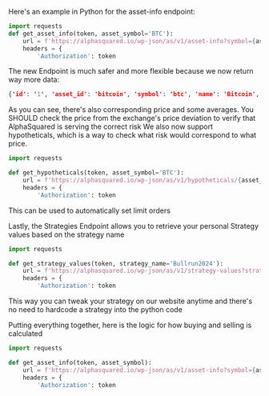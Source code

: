 Here's an example in Python for the asset-info endpoint:
```python
import requests
def get_asset_info(token, asset_symbol='BTC'):
    url = f'https://alphasquared.io/wp-json/as/v1/asset-info?symbol={asset_symbol}'
    headers = {
        'Authorization': token
```

The new Endpoint is much safer and more flexible because we now return way more data:
```json
{'id': '1', 'asset_id': 'bitcoin', 'symbol': 'btc', 'name': 'Bitcoin', 'current_risk': '43.70', 'avg_risk_30d': '41.17', 'current_price': '66569.09', 'market_cap': '1313162037542', 'market_cap_rank': '1', 'price_change_percentage_24h': '3.96', 'price_change_percentage_7d_in_currency': '13.38', 'price_change_percentage_14d_in_currency': '17.07', 'price_change_percentage_30d_in_currency': '1.32', 'market_cap_change_24h': '49942403316', 'market_cap_change_percentage_24h': '3.95', 'circulating_supply': '19728181.00000000', 'total_supply': '21000000.00000000', 'max_supply': '21000000.00000000', 'ath': '73738.00', 'ath_change_percentage': '-9.76', 'last_updated': '2024-07-20 10:29:02', 'risk_change_percentage_7d': '15.19', 'risk_change_percentage_14d': '12.70', 'risk_change_percentage_30d': '-11.28'}
```

As you can see, there's also corresponding price and some averages. You SHOULD check the price from the exchange's price deviation to verify that AlphaSquared is serving the correct risk
We also now support hypotheticals, which is a way to check what risk would correspond to what price.

```python
import requests

def get_hypotheticals(token, asset_symbol='BTC'):
    url = f'https://alphasquared.io/wp-json/as/v1/hypotheticals/{asset_symbol}'
    headers = {
        'Authorization': token
```

This can be used to automatically set limit orders

Lastly, the Strategies Endpoint allows you to retrieve your personal Strategy values based on the strategy name
```python
import requests

def get_strategy_values(token, strategy_name='Bullrun2024'):
    url = f'https://alphasquared.io/wp-json/as/v1/strategy-values?strategy_name={strategy_name}'
    headers = {
        'Authorization': token
```
This way you can tweak your strategy on our website anytime and there's no need to hardcode a strategy into the python code

Putting everything together, here is the logic for how buying and selling is calculated
```python
import requests

def get_asset_info(token, asset_symbol):
    url = f'https://alphasquared.io/wp-json/as/v1/asset-info?symbol={asset_symbol}'
    headers = {
        'Authorization': token
```